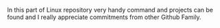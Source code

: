 In this part of Linux repository very handy command and projects can be found and I really appreciate commitments from other Github Family.
